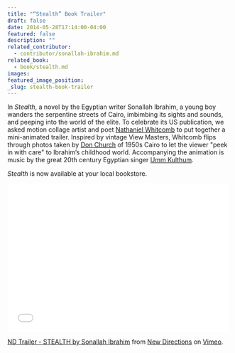 ```yaml
---
title: "“Stealth” Book Trailer"
draft: false
date: 2014-05-28T17:14:00-04:00
featured: false
description: ""
related_contributor:
  - contributor/sonallah-ibrahim.md
related_book:
  - book/stealth.md
images:
featured_image_position: 
_slug: stealth-book-trailer
---
```


In _Stealth_, a novel by the Egyptian writer Sonallah Ibrahim, a young boy wanders the serpentine streets of Cairo, imbimbing its sights and sounds, and peeping into the world of the elite. To celebrate its US publication, we asked motion collage artist and poet [Nathaniel Whitcomb](http://www.nathanielwhitcomb.com/) to put together a mini-animated trailer. Inspired by vintage View Masters, Whitcomb flips through photos taken by [Don Church](http://www.coug.net/egypt/) of 1950s Cairo to let the viewer "peek in with care" to Ibrahim’s childhood world. Accompanying the animation is music by the great 20th century Egyptian singer [Umm Kulthum](http://en.wikipedia.org/wiki/Umm_Kalthum_(singer)). 

_Stealth_ is now available at your local bookstore.

<iframe src="//player.vimeo.com/video/96667191" width="500" height="333" frameborder="0" webkitallowfullscreen="" mozallowfullscreen="" allowfullscreen=""></iframe>

[ND Trailer - STEALTH by Sonallah Ibrahim](http://vimeo.com/96667191) from [New Directions](http://vimeo.com/user6899357) on [Vimeo](https://vimeo.com).

